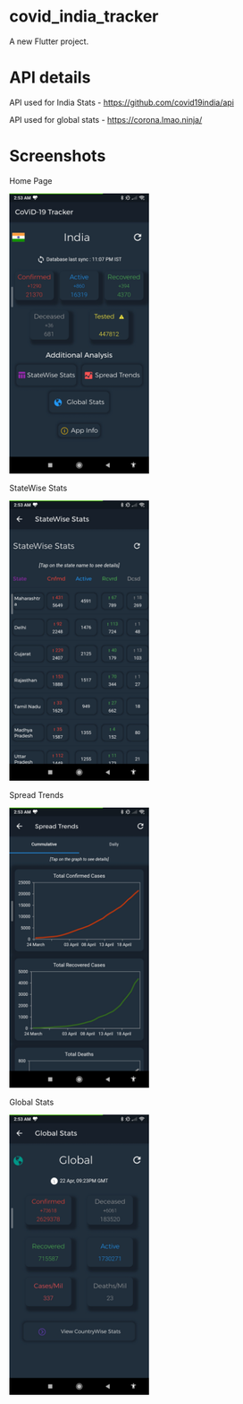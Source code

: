 # covid_india_tracker

A new Flutter project.

# API details

API used for India Stats - https://github.com/covid19india/api

API used for global stats - https://corona.lmao.ninja/

# Screenshots 
Home Page

<img src="https://github.com/av153k/India-CoViD-19-Tracker-in-Flutter/blob/master/screenshots/Screenshot_2020-04-23-02-53-05-145_com.example.covid_india_tracker.jpg" height=500/>

StateWise Stats

<img src="https://github.com/av153k/India-CoViD-19-Tracker-in-Flutter/blob/master/screenshots/Screenshot_2020-04-23-02-53-11-536_com.example.covid_india_tracker.jpg" height=500/>

Spread Trends

<img src="https://github.com/av153k/India-CoViD-19-Tracker-in-Flutter/blob/master/screenshots/Screenshot_2020-04-23-02-53-17-990_com.example.covid_india_tracker.jpg" height=500/>

Global Stats

<img src="https://github.com/av153k/India-CoViD-19-Tracker-in-Flutter/blob/master/screenshots/Screenshot_2020-04-23-02-53-25-912_com.example.covid_india_tracker.jpg" height=500/>

